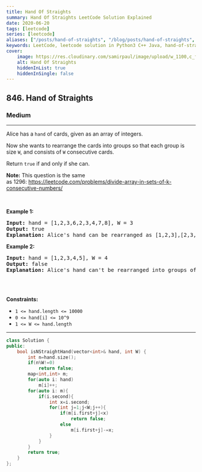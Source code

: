 ```yaml
---
title: Hand Of Straights
summary: Hand Of Straights LeetCode Solution Explained
date: 2020-06-20
tags: [leetcode]
series: [leetcode]
aliases: ["/posts/hand-of-straights", "/blog/posts/hand-of-straights", "/hand-of-straights"]
keywords: LeetCode, leetcode solution in Python3 C++ Java, hand-of-straights solution
cover:
    image: https://res.cloudinary.com/samirpaul/image/upload/w_1100,c_fit,co_rgb:FFFFFF,l_text:Arial_70_bold:Hand Of Straights/problem-solving.webp
    alt: Hand Of Straights
    hiddenInList: true
    hiddenInSingle: false
---
```



<h2>846. Hand of Straights</h2><h3>Medium</h3><hr><div><p>Alice has a <code>hand</code> of cards, given as an array of integers.</p>

<p>Now she wants to rearrange the cards into groups so that each group is size <code>W</code>, and consists of <code>W</code> consecutive cards.</p>

<p>Return <code>true</code> if and only if she can.</p>

<p><strong>Note:</strong> This question is the same as&nbsp;1296:&nbsp;<a href="https://leetcode.com/problems/divide-array-in-sets-of-k-consecutive-numbers/">https://leetcode.com/problems/divide-array-in-sets-of-k-consecutive-numbers/</a></p>

<p>&nbsp;</p>
<p><strong>Example 1:</strong></p>

<pre><strong>Input:</strong> hand = [1,2,3,6,2,3,4,7,8], W = 3
<strong>Output:</strong> true
<strong>Explanation:</strong> Alice's hand can be rearranged as [1,2,3],[2,3,4],[6,7,8]
</pre>

<p><strong>Example 2:</strong></p>

<pre><strong>Input:</strong> hand = [1,2,3,4,5], W = 4
<strong>Output:</strong> false
<strong>Explanation:</strong> Alice's hand can't be rearranged into groups of 4.

</pre>

<p>&nbsp;</p>
<p><strong>Constraints:</strong></p>

<ul>
	<li><code>1 &lt;= hand.length &lt;= 10000</code></li>
	<li><code>0 &lt;= hand[i]&nbsp;&lt;= 10^9</code></li>
	<li><code>1 &lt;= W &lt;= hand.length</code></li>
</ul>
</div>

---




```cpp
class Solution {
public:
    bool isNStraightHand(vector<int>& hand, int W) {
        int n=hand.size();
        if(n%W!=0)
            return false;
        map<int,int> m;
        for(auto i: hand)
            m[i]++;
        for(auto i: m){
            if(i.second){
                int x=i.second;
                for(int j=1;j<W;j++){
                    if(m[i.first+j]<x)
                        return false;
                    else
                        m[i.first+j]-=x;
                }
            }
        }
        return true;
    }
};

```
